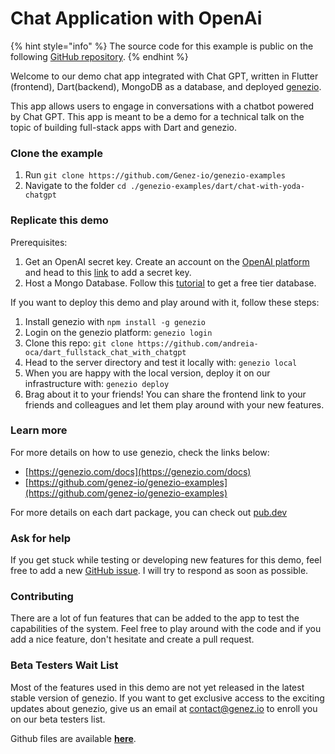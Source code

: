 # Chat Application with OpenAi

{% hint style="info" %}
The source code for this example is public on the following [GitHub repository](https://github.com/Genez-io/genezio-examples/tree/master/dart/chat-with-yoda-chatgpt).
{% endhint %}

Welcome to our demo chat app integrated with Chat GPT, written in Flutter (frontend), Dart(backend), MongoDB as a database, and deployed [genezio](https://genezio.com/).

This app allows users to engage in conversations with a chatbot powered by Chat GPT. This app is meant to be a demo for a technical talk on the topic of building full-stack apps with Dart and genezio.

### Clone the example

1. Run `git clone https://github.com/Genez-io/genezio-examples`
2. Navigate to the folder `cd ./genezio-examples/dart/chat-with-yoda-chatgpt`

### Replicate this demo

Prerequisites:

1. Get an OpenAI secret key. Create an account on the [OpenAI platform](https://platform.openai.com/) and head to this [link](https://platform.openai.com/account/api-keys) to add a secret key.
2. Host a Mongo Database. Follow this [tutorial](https://www.mongodb.com/basics/mongodb-atlas-tutorial) to get a free tier database.

If you want to deploy this demo and play around with it, follow these steps:

1. Install genezio with `npm install -g genezio`
2. Login on the genezio platform: `genezio login`
3. Clone this repo: `git clone https://github.com/andreia-oca/dart_fullstack_chat_with_chatgpt`
4. Head to the server directory and test it locally with: `genezio local`
5. When you are happy with the local version, deploy it on our infrastructure with: `genezio deploy`
6. Brag about it to your friends! You can share the frontend link to your friends and colleagues and let them play around with your new features.

### Learn more

For more details on how to use genezio, check the links below:

* [https://genezio.com/docs](https://genezio.com/docs)
* [https://github.com/genez-io/genezio-examples](https://github.com/genez-io/genezio-examples)

For more details on each dart package, you can check out [pub.dev](https://pub.dev/)

### Ask for help

If you get stuck while testing or developing new features for this demo, feel free to add a new [GitHub issue](https://github.com/andreia-oca/dart\_fullstack\_chat\_with\_chatgpt/issues/new/choose). I will try to respond as soon as possible.

### Contributing

There are a lot of fun features that can be added to the app to test the capabilities of the system. Feel free to play around with the code and if you add a nice feature, don't hesitate and create a pull request.

### Beta Testers Wait List

Most of the features used in this demo are not yet released in the latest stable version of genezio. If you want to get exclusive access to the exciting updates about genezio, give us an email at [contact@genez.io](mailto:contact@genez.io) to enroll you on our beta testers list.

Github files are available [**here**](https://github.com/Genez-io/genezio-examples/tree/master/dart/chat-with-yoda-chatgpt).
